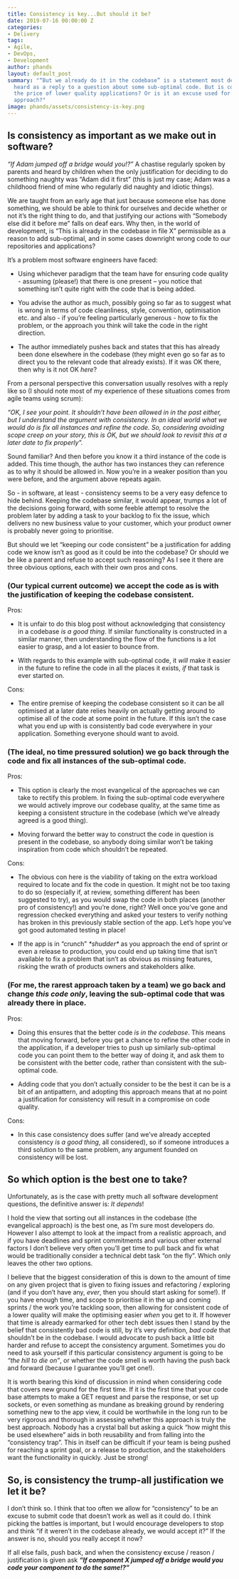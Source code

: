 ```yaml
---
title: Consistency is key...But should it be?
date: 2019-07-16 00:00:00 Z
categories:
- Delivery
tags:
- Agile,
- DevOps,
- Development
author: phands
layout: default_post
summary: "“But we already do it in the codebase” is a statement most developers have
  heard as a reply to a question about some sub-optimal code. But is consistency worth
  the price of lower quality applications? Or is it an excuse used for a less virtuous
  approach?"
image: phands/assets/consistency-is-key.png
---
```


## Is consistency as important as we make out in software?

_“If Adam jumped off a bridge would you!?”_ A chastise regularly spoken by parents and heard by children when the only justification for deciding to do something naughty was “Adam did it first” (this is just my case; Adam was a childhood friend of mine who regularly did naughty and idiotic things).

We are taught from an early age that just because someone else has done something, we should be able to think for ourselves and decide whether or not it’s the right thing to do, and that justifying our actions with “Somebody else did it before me” falls on deaf ears. Why then, in the world of development, is “This is already in the codebase in file X” permissible as a reason to add sub-optimal, and in some cases downright wrong code to our repositories and applications?

It’s a problem most software engineers have faced:

 -	Using whichever paradigm that the team have for ensuring code quality - assuming (please!) that there is one present – you notice that something isn’t quite right with the code that is being added.
 
 -	You advise the author as much, possibly going so far as to suggest what is wrong in terms of code cleanliness, style, convention, optimisation etc. and also - if you’re feeling particularly generous - how to fix the problem, or the approach you think will take the code in the right direction.

 -	The author immediately pushes back and states that this has already been done elsewhere in the codebase (they might even go so far as to direct you to the relevant code that already exists). If it was OK there, then why is it not OK _here_?

From a personal perspective this conversation usually resolves with a reply like so (I should note most of my experience of these situations comes from agile teams using scrum):

_“OK, I see your point. It shouldn’t have been allowed in in the past either, but I understand the argument with consistency. In an ideal world what we would do is fix all instances and refine the code. So, considering avoiding scope creep on your story, this is OK, but we should look to revisit this at a later date to fix properly”._

Sound familiar? And then before you know it a third instance of the code is added. This time though, the author has two instances they can reference as to why it should be allowed in. Now you’re in a weaker position than you were before, and the argument above repeats again.

So - in software, at least - consistency seems to be a very easy defence to hide behind. Keeping the codebase similar, it would appear, trumps a lot of the decisions going forward, with some feeble attempt to resolve the problem later by adding a task to your backlog to fix the issue, which delivers no new business value to your customer, which your product owner is probably never going to prioritise.

But should we let “keeping our code consistent” be a justification for adding code we know isn’t as good as it could be into the codebase? Or should we be like a parent and refuse to accept such reasoning? As I see it there are three obvious options, each with their own pros and cons.

### (Our typical current outcome) we accept the code as is with the justification of keeping the codebase consistent.

Pros:

 -	It is unfair to do this blog post without acknowledging that consistency in a codebase *is a good thing*. If similar functionality is constructed in a similar manner, then understanding the flow of the functions is a lot easier to grasp, and a lot easier to bounce from.

 - With regards to this example with sub-optimal code, it *will* make it easier in the future to refine the code in all the places it exists, *if* that task is ever started on.

Cons:

 - The entire premise of keeping the codebase consistent so it can be all optimised at a later date relies heavily on actually getting around to optimise all of the code at some point in the future. If this isn’t the case what you end up with is consistently bad code everywhere in your application. Something everyone should want to avoid.

### (The ideal, no time pressured solution) we go back through the code and fix all instances of the sub-optimal code.

Pros:

 - This option is clearly the most evangelical of the approaches we can take to rectify this problem. In fixing the sub-optimal code everywhere we would actively improve our codebase quality, at the same time as keeping a consistent structure in the codebase (which we’ve already agreed is a good thing).
 
 - Moving forward the better way to construct the code in question is present in the codebase, so anybody doing similar won’t be taking inspiration from code which shouldn’t be repeated.
 
Cons:

 - The obvious con here is the viability of taking on the extra workload required to locate and fix the code in question. It might not be too taxing to do so (especially if, at review, something different has been suggested to try), as you would swap the code in both places (another pro of consistency!) and you’re done, right? Well once you’ve gone and regression checked everything and asked your testers to verify nothing has broken in this previously stable section of the app. Let’s hope you’ve got good automated testing in place!
 
 - If the app is in “crunch” _\*shudder\*_ as you approach the end of sprint or even a release to production, you could end up taking time that isn’t available to fix a problem that isn’t as obvious as missing features, risking the wrath of products owners and stakeholders alike.
 
### (For me, the rarest approach taken by a team) we go back and change *this code only*, leaving the sub-optimal code that was already there in place.

Pros:

 - Doing this ensures that the better code *is in the codebase*. This means that moving forward, before you get a chance to refine the other code in the application, if a developer tries to push up similarly sub-optimal code you can point them to the better way of doing it, and ask them to be consistent with the better code, rather than consistent with the sub-optimal code.
 
 - Adding code that you don’t actually consider to be the best it can be is a bit of an antipattern, and adopting this approach means that at no point a justification for consistency will result in a compromise on code quality.
 
Cons:

 - In this case consistency does suffer (and we’ve already accepted consistency *is a good thing*, all considered), so if someone introduces a third solution to the same problem, any argument founded on consistency will be lost.

## So which option is the best one to take?

Unfortunately, as is the case with pretty much all software development questions, the definitive answer is: _It depends_!

I hold the view that sorting out all instances in the codebase (the evangelical approach) is the best one, as I’m sure most developers do. However I also attempt to look at the impact from a realistic approach, and if you have deadlines and sprint commitments and various other external factors I don’t believe very often you’ll get time to pull back and fix what would be traditionally consider a technical debt task “on the fly”. Which only leaves the other two options.

I believe that the biggest consideration of this is down to the amount of time on any given project that is given to fixing issues and refactoring / exploring (and if you don’t have any, *ever*, then you should start asking for some!). If you have enough time, and scope to prioritise it in the up and coming sprints / the work you’re tackling soon, then allowing for consistent code of a lower quality will make the optimising easier *when* you get to it. If however that time is already earmarked for other tech debt issues then I stand by the belief that consistently bad code is still, by it’s very definition, *bad code* that shouldn’t be in the codebase. I would advocate to push back a little bit harder and refuse to accept the consistency argument. Sometimes you do need to ask yourself if this particular consistency argument is going to be _“the hill to die on”_, or whether the code smell is worth having the push back and forward (because I guarantee you’ll get one!).

It is worth bearing this kind of discussion in mind when considering code that covers new ground for the first time. If it is the first time that your code base attempts to make a GET request and parse the response, or set up sockets, or even something as mundane as breaking ground by rendering something new to the app view, it could be worthwhile in the long run to be very rigorous and thorough in assessing whether this approach is truly the best approach. Nobody has a crystal ball but asking a quick “how might this be used elsewhere” aids in both reusability and from falling into the “consistency trap”. This in itself can be difficult if your team is being pushed for reaching a sprint goal, or a release to production, and the stakeholders want the functionality in quickly. Just be strong!

## So, is consistency the trump-all justification we let it be?

I don’t think so. I think that too often we allow for “consistency” to be an excuse to submit code that doesn’t work as well as it could do. I think picking the battles is important, but I would encourage developers to stop and think “if it weren’t in the codebase already, we would accept it?” If the answer is no, should you really accept it now?

If all else fails, push back, and when the consistency excuse / reason / justification is given ask _**“If component X jumped off a bridge would you code your component to do the same!?”**_

